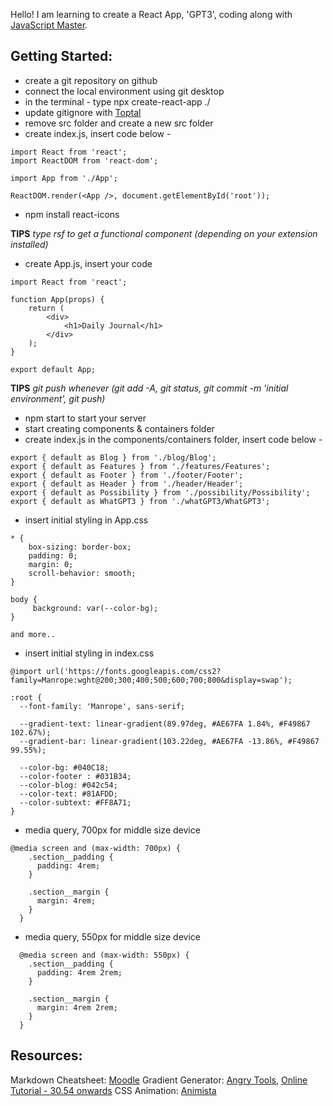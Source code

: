 Hello! I am learning to create a React App, 'GPT3', coding along with [JavaScript Master](https://www.youtube.com/watch?v=F627pKNUCVQ).

## Getting Started:
* create a git repository on github
* connect the local environment using git desktop
* in the terminal - type npx create-react-app ./
* update gitignore with [Toptal](https://www.toptal.com/developers/gitignore/)
* remove src folder and create a new src folder
* create index.js, insert code below - 
```
import React from 'react';
import ReactDOM from 'react-dom';

import App from './App';

ReactDOM.render(<App />, document.getElementById('root'));
```
* npm install react-icons

**TIPS** *type rsf to get a functional component (depending on your extension installed)*

* create App.js, insert your code

```
import React from 'react';

function App(props) {
    return (
        <div>
            <h1>Daily Journal</h1>
        </div>
    );
}

export default App;
```
**TIPS** *git push whenever (git add -A, git status, git commit -m 'initial environment', git push)*

* npm start to start your server
* start creating components & containers folder
* create index.js in the components/containers folder, insert code below - 
```
export { default as Blog } from './blog/Blog';
export { default as Features } from './features/Features';
export { default as Footer } from './footer/Footer';
export { default as Header } from './header/Header';
export { default as Possibility } from './possibility/Possibility';
export { default as WhatGPT3 } from './whatGPT3/WhatGPT3';
```

* insert initial styling in App.css
```
* {
    box-sizing: border-box;
    padding: 0;
    margin: 0;
    scroll-behavior: smooth;
}

body {
     background: var(--color-bg);
}

and more..
```
* insert initial styling in index.css
```
@import url('https://fonts.googleapis.com/css2?family=Manrope:wght@200;300;400;500;600;700;800&display=swap');

:root {
  --font-family: 'Manrope', sans-serif;

  --gradient-text: linear-gradient(89.97deg, #AE67FA 1.84%, #F49867 102.67%);
  --gradient-bar: linear-gradient(103.22deg, #AE67FA -13.86%, #F49867 99.55%);
  
  --color-bg: #040C18;
  --color-footer : #031B34;
  --color-blog: #042c54;
  --color-text: #81AFDD;
  --color-subtext: #FF8A71;
}
```
* media query, 700px for middle size device
```
@media screen and (max-width: 700px) {
    .section__padding {
      padding: 4rem;
    }
  
    .section__margin {
      margin: 4rem;
    }
  }
```
* media query, 550px for middle size device
```
  @media screen and (max-width: 550px) {
    .section__padding {
      padding: 4rem 2rem;
    }
  
    .section__margin {
      margin: 4rem 2rem;
    }  
  }
```


## Resources:
Markdown Cheatsheet: [Moodle](https://docs.moodle.org/402/en/Markdown#:~:text=Bullet%20point%20lists%20can%20be,and%20should%20not%20be%20forgotten.)
Gradient Generator: [Angry Tools](https://angrytools.com/gradient/), [Online Tutorial - 30.54 onwards](https://www.youtube.com/watch?v=F627pKNUCVQ)
CSS Animation: [Animista](https://animista.net/)